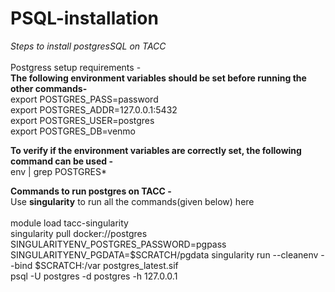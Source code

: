 # PSQL-installation
*Steps to install postgresSQL on TACC*\
<br>
Postgress setup requirements - \
**The following environment variables should be set before running the other commands-**\
export POSTGRES_PASS=password \
export POSTGRES_ADDR=127.0.0.1:5432\
export POSTGRES_USER=postgres\
export POSTGRES_DB=venmo
<br>

**To verify if the environment variables are correctly set, the following command can be used -**\
env | grep POSTGRES*

**Commands to run postgres on TACC -**\
Use **singularity** to run all the commands(given below) here\
<br>
 module load tacc-singularity\
 singularity pull docker://postgres\
 SINGULARITYENV_POSTGRES_PASSWORD=pgpass SINGULARITYENV_PGDATA=$SCRATCH/pgdata singularity run  --cleanenv --bind $SCRATCH:/var postgres_latest.sif\
 psql -U postgres -d postgres -h 127.0.0.1
 
 
 
 
 
 







